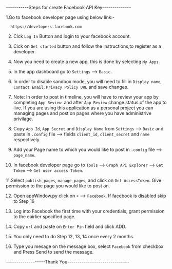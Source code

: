 -----------Steps for create Facebook API Key--------------

1.Go to facebook developer page using below link:-

      https://developers.facebook.com

2. Cick `Log In` Button and login to your facebook account.

3. Cick on `Get started` button and follow the instructions,to
register as a developer.

4. Now you need to create a new app, this is done by selecting `My Apps`.

5. In the app dashboard go to `Settings` --> `Basic`.

6. In order to disable sandbox mode, you will need to fill in
`Display name`, `Contact Email`, `Privacy Policy URL` and save changes.

7. Note: In order to post in timeline, you will have to review your app
by completing `App Review`. and after `App Review` change status of
the app to live. If you are using this application as a personal project
you can managing pages and post on pages where you have
administrive privilage. 

8. Copy `App Id`, `App Secret` and `Display Name` from
`Settings` --> `Basic` and paste in `.config` file --> fields
`client_id`,  `client_secret` and `name` respectively.

9. Add your Page name to which you would like to post in
`.config` file -->  `page_name`.

10. In facebook developer page go to `Tools` --> `Graph API Explorer`
--> `Get Token` --> `Get user access Token`. 

11.Select `publish_pages`, `manage_pages`,
and click on `Get AccessToken`. Give permission to the page you
would like to post on.

12. Open appWindow.py click on `+` --> `Facebook`.
If facebook is disabled skip to Step 16

13. Log into Facebook the first time  with your credentials,
grant permission to the eairlier specified page.

14. Copy `url` and paste on `Enter Pin` field and click ADD.

15. You only need to do Step 12, 13, 14 once every 2 months.

16. Type you mesage on the message box, select `Facebook` from checkbox
and Press Send to send the message.

-------------------Thank You------------------------------

